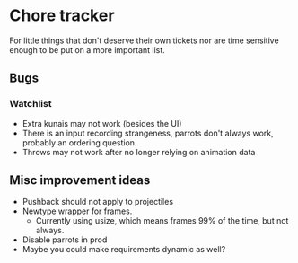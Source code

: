 # Chore tracker

For little things that don't deserve their own tickets nor are time sensitive
enough to be put on a more important list.

## Bugs

### Watchlist

- Extra kunais may not work (besides the UI)
- There is an input recording strangeness, parrots don't always work, probably an ordering question.
- Throws may not work after no longer relying on animation data

## Misc improvement ideas

- Pushback should not apply to projectiles
- Newtype wrapper for frames.
  - Currently using usize, which means frames 99% of the time, but not always.
- Disable parrots in prod
- Maybe you could make requirements dynamic as well?
